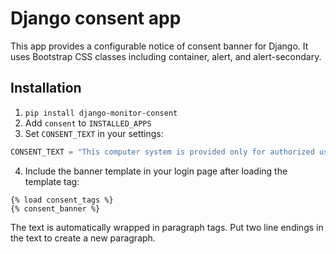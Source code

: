 # Django consent app
This app provides a configurable notice of consent banner for Django.
It uses Bootstrap CSS classes including container, alert, and alert-secondary.

## Installation
1. `pip install django-monitor-consent`
2. Add `consent` to `INSTALLED_APPS`
3. Set `CONSENT_TEXT` in your settings:
  ```python
  CONSENT_TEXT = "This computer system is provided only for authorized use..."
  ```
4. Include the banner template in your login page after loading the template tag:
  ```
  {% load consent_tags %}
  {% consent_banner %}
  ```

The text is automatically wrapped in paragraph tags.
Put two line endings in the text to create a new paragraph.
